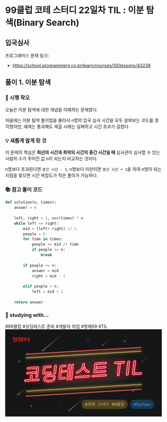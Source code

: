 # 99클럽 코테 스터디 22일차 TIL : 이분 탐색(Binary Search)

## 입국심사
프로그래머스 문제 링크:
- https://school.programmers.co.kr/learn/courses/30/lessons/43238


## 풀이 1. 이분 탐색

### 🤔 시행 착오
오늘은 이분 탐색에 대한 개념을 이해하는 문제였다.

처음에는 이분 탐색 풀이법을 몰라서 n명의 입국 심사 시간을 모두 살펴보는 코드를 생각했지만, 예제는 통과해도 제출 시에는 실패하고 시간 초과가 걸렸다.

### 💡 새롭게 알게 된 것
이 문제의 핵심은 **최선의 시간과 최악의 시간의 중간 시간일 때** 심사관이 심사할 수 있는 사람의 수가 주어진 값 n이 되는지 비교하는 것이다.

n명보다 초과된다면 ```중간 시간 - 1```, n명보다 미만이면 ```중간 시간 + 1```을 하여 n명이 되는 지점을 찾으면 시간 복잡도가 작은 풀이가 가능하다.

### 📚 참고 풀이 코드
```python
def solution(n, times):
    answer = 0

    left, right = 1, max(times) * n
    while left <= right:
        mid = (left+ right) // 2
        people = 0
        for time in times:
            people += mid // time
            if people >= n:
                break
        
        if people >= n:
            answer = mid
            right = mid - 1

        elif people < n:
            left = mid + 1
            
    return answer

```

### 🏃 studying with...
#99클럽 #코딩테스트 준비 #개발자 취업 #항해99 #TIL
![til_thumbnail](./img/thmb_python.png)